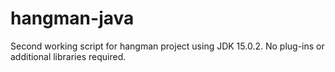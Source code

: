 # hangman-java
Second working script for hangman project using JDK 15.0.2.
No plug-ins or additional libraries required.
